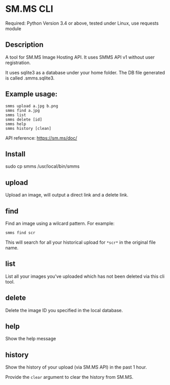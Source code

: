 SM.MS CLI
====

Required: Python Version 3.4 or above, tested under Linux, use requests module

Description
---

A tool for SM.MS Image Hosting API. It uses SMMS API v1 without user registration.

It uses sqlite3 as a database under your home folder. The DB file generated is called .smms.sqlite3.

Example usage:
---

    smms upload a.jpg b.png
    smms find a.jpg
    smms list
    smms delete [id]
    smms help
    smms history [clean]

API reference: https://sm.ms/doc/

Install
---
sudo cp smms /usr/local/bin/smms


upload
---

Upload an image, will output a direct link and a delete link.

find
---
Find an image using a wilcard pattern. For example:

    smms find scr

This will search for all your historical upload for `*scr*` in the original file name.

list
---
List all your images you've uploaded which has not been deleted via this cli
tool.

delete
---
Delete the image ID you specified in the local database.

help
---
Show the help message

history
---
Show the history of your upload (via SM.MS API) in the past 1 hour.

Provide the `clear` argument to clear the history from SM.MS.
